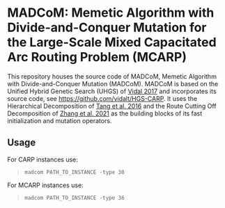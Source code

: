 # MADCoM: Memetic Algorithm with Divide-and-Conquer Mutation for the Large-Scale Mixed Capacitated Arc Routing Problem (MCARP)

This repository houses the source code of MADCoM, Memetic Algorithm with Divide-and-Conquer Mutation (MADCoM).
MADCoM is based on the Unified Hybrid Genetic Search (UHGS) of [Vidal 2017](https://doi.org/10.1287/opre.2017.1595) and incorporates its source code, see https://github.com/vidalt/HGS-CARP.
It uses the Hierarchical Decomposition of [Tang et al. 2016](https://doi.org/10.1109/TCYB.2016.2590558) and the Route Cutting Off Decomposition of [Zhang et al. 2021](https://doi.org/10.1016/j.ins.2020.11.011) as the building blocks of its fast initialization and mutation operators.

## Usage
For CARP instances use:
> `madcom PATH_TO_INSTANCE -type 30`
 
For MCARP instances use:
> `madcom PATH_TO_INSTANCE -type 36`

 
